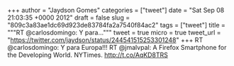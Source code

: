
+++
author = "Jaydson Gomes"
categories = ["tweet"]
date = "Sat Sep 08 21:03:35 +0000 2012"
draft = false
slug = "809c3a83ae1dc69d923de83784fa2a7540f84ac2"
tags = ["tweet"]
title = """RT @carlosdomingo: Y para..."""
tweet = true
micro = true
tweet_url = "https://twitter.com/jaydson/status/244541515253301248"
+++
RT @carlosdomingo: Y para Europa!!! RT @jmalvpal: A Firefox Smartphone for the Developing World. NYTimes. http://t.co/AqKD8TRS
